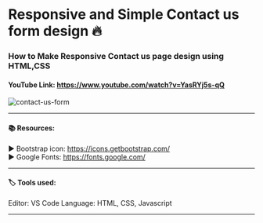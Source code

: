 # Responsive and Simple Contact us form design 🔥
### How to Make Responsive Contact us page design using HTML,CSS

#### YouTube Link: https://www.youtube.com/watch?v=YasRYj5s-qQ

![contact-us-form](https://user-images.githubusercontent.com/98970815/206120095-18263c44-6b70-4a71-a20a-84b8f836d576.png)


------------------------------------------------------------------------

#### 📚 Resources: 

▶️ Bootstrap icon: https://icons.getbootstrap.com/ </br>
▶️ Google Fonts: https://fonts.google.com/


----------------------------------------------------------------------------
#### 🏷️ Tools used:

Editor: VS Code
Language: HTML, CSS, Javascript

----------------------------------------------------------------------------
